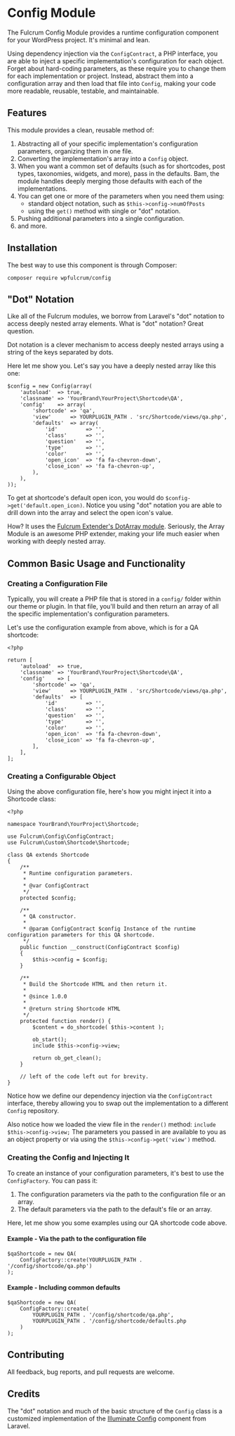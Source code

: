 # Config Module

The Fulcrum Config Module provides a runtime configuration component for your WordPress project. It's minimal and lean.

Using dependency injection via the `ConfigContract`, a PHP interface, you are able to inject a specific implementation's configuration for each object.  Forget about hard-coding parameters, as these require you to change them for each implementation or project.  Instead, abstract them into a configuration array and then load that file into `Config`, making your code more readable, reusable, testable, and maintainable.

## Features

This module provides a clean, reusable method of:

1. Abstracting all of your specific implementation's configuration parameters, organizing them in one file.
2. Converting the implementation's array into a `Config` object.
3. When you want a common set of defaults (such as for shortcodes, post types, taxonomies, widgets, and more), pass in the defaults. Bam, the module handles deeply merging those defaults with each of the implementations.
4. You can get one or more of the parameters when you need them using:
    - standard object notation, such as `$this->config->numOfPosts`
    - using the `get()` method with single or "dot" notation.
4. Pushing additional parameters into a single configuration.
5. and more.

## Installation

The best way to use this component is through Composer:

```
composer require wpfulcrum/config
```

## "Dot" Notation

Like all of the Fulcrum modules, we borrow from Laravel's "dot" notation to access deeply nested array elements.  What is "dot" notation? Great question.

Dot notation is a clever mechanism to access deeply nested arrays using a string of the keys separated by dots.  

Here let me show you.  Let's say you have a deeply nested array like this one:

```
$config = new Config(array(
	'autoload'  => true,
	'classname' => 'YourBrand\YourProject\Shortcode\QA',
	'config'    => array(
		'shortcode' => 'qa',
		'view'      => YOURPLUGIN_PATH . 'src/Shortcode/views/qa.php',
		'defaults'  => array(
			'id'         => '',
			'class'      => '',
			'question'   => '',
			'type'       => '',
			'color'      => '',
			'open_icon'  => 'fa fa-chevron-down',
			'close_icon' => 'fa fa-chevron-up',
		),
	),
));
```

To get at shortcode's default open icon, you would do `$config->get('default.open_icon)`.  Notice you using "dot" notation you are able to drill down into the array and select the open icon's value.  

How? It uses the [Fulcrum Extender's DotArray module](https://github.com/wpfulcrum/extender).  Seriously, the Array Module is an awesome PHP extender, making your life much easier when working with deeply nested array.

## Common Basic Usage and Functionality

### Creating a Configuration File

Typically, you will create a PHP file that is stored in a `config/` folder within our theme or plugin.  In that file, you'll build and then return an array of all the specific implementation's configuration parameters.

Let's use the configuration example from above, which is for a QA shortcode:

```
<?php

return [
	'autoload'  => true,
	'classname' => 'YourBrand\YourProject\Shortcode\QA',
	'config'    => [
		'shortcode' => 'qa',
		'view'      => YOURPLUGIN_PATH . 'src/Shortcode/views/qa.php',
		'defaults'  => [
			'id'         => '',
			'class'      => '',
			'question'   => '',
			'type'       => '',
			'color'      => '',
			'open_icon'  => 'fa fa-chevron-down',
			'close_icon' => 'fa fa-chevron-up',
		],
	],
];

```

### Creating a Configurable Object

Using the above configuration file, here's how you might inject it into a Shortcode class:

```
<?php

namespace YourBrand\YourProject\Shortcode;

use Fulcrum\Config\ConfigContract;
use Fulcrum\Custom\Shortcode\Shortcode;

class QA extends Shortcode
{
    /**
     * Runtime configuration parameters.
     * 
     * @var ConfigContract
     */
    protected $config;

    /**
     * QA constructor.
     *
     * @param ConfigContract $config Instance of the runtime configuration parameters for this QA shortcode.
     */
    public function __construct(ConfigContract $config)
    {
        $this->config = $config;
    }
    
    /**
     * Build the Shortcode HTML and then return it.
     *
     * @since 1.0.0
     *
     * @return string Shortcode HTML
     */
    protected function render() {
        $content = do_shortcode( $this->content );

        ob_start();
        include $this->config->view;

        return ob_get_clean();
    }
    
    // left of the code left out for brevity.
}

```

Notice how we define our dependency injection via the `ConfigContract` interface, thereby allowing you to swap out the implementation to a different `Config` repository.

Also notice how we loaded the view file in the `render()` method: `include $this->config->view;`  The parameters you passed in are available to you as an object property or via using the `$this->config->get('view')` method.

### Creating the Config and Injecting It

To create an instance of your configuration parameters, it's best to use the `ConfigFactory`.  You can pass it:

1. The configuration parameters via the path to the configuration file or an array.
2. The default parameters via the path to the default's file or an array.

Here, let me show you some examples using our QA shortcode code above.

#### Example - Via the path to the configuration file

```
$qaShortcode = new QA(
    ConfigFactory::create(YOURPLUGIN_PATH . '/config/shortcode/qa.php')  
);
```

#### Example - Including common defaults

```
$qaShortcode = new QA(
    ConfigFactory::create(
        YOURPLUGIN_PATH . '/config/shortcode/qa.php',
        YOURPLUGIN_PATH . '/config/shortcode/defaults.php
    )  
);
```

## Contributing

All feedback, bug reports, and pull requests are welcome.

## Credits

The "dot" notation and much of the basic structure of the `Config` class is a customized implementation of the [Illuminate Config](https://github.com/illuminate/config) component from Laravel.
